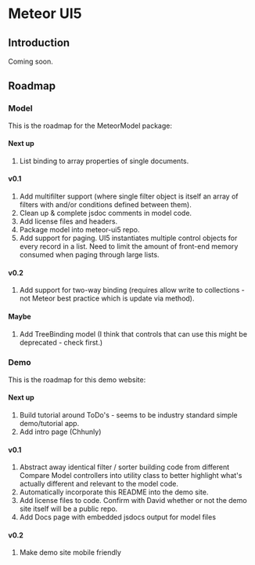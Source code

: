 # Meteor UI5

## Introduction

Coming soon.

## Roadmap

### Model

This is the roadmap for the MeteorModel package:

#### Next up

1. List binding to array properties of single documents.

#### v0.1

1. Add multifilter support (where single filter object is itself an array of filters with and/or conditions defined between them).
1. Clean up & complete jsdoc comments in model code.
1. Add license files and headers.
1. Package model into meteor-ui5 repo.
1. Add support for paging.  UI5 instantiates multiple control objects for every record in a list.  Need to limit the amount of front-end memory consumed when paging through large lists.

#### v0.2

1. Add support for two-way binding (requires allow write to collections - not Meteor best practice which is update via method).

#### Maybe

1. Add TreeBinding model (I think that controls that can use this might be deprecated - check first.)

### Demo

This is the roadmap for this demo website:

#### Next up

1. Build tutorial around ToDo's - seems to be industry standard simple demo/tutorial app.
1. Add intro page (Chhunly)

#### v0.1

1. Abstract away identical filter / sorter building code from different Compare Model controllers into utility class to better highlight what's actually different and relevant to the model code.
1. Automatically incorporate this README into the demo site.
1. Add license files to code. Confirm with David whether or not the demo site itself will be a public repo.
1. Add Docs page with embedded jsdocs output for model files

#### v0.2

1. Make demo site mobile friendly
